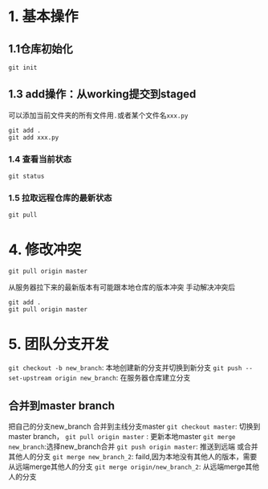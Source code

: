# 1. 基本操作
## 1.1仓库初始化
```
git init
```
## 1.3 add操作：从working提交到staged
可以添加当前文件夹的所有文件用`.`或者某个文件名`xxx.py`
```
git add .
git add xxx.py
```
### 1.4 查看当前状态
```
git status
```
### 1.5 拉取远程仓库的最新状态
```
git pull
```
# 4. 修改冲突
```
git pull origin master
```
从服务器拉下来的最新版本有可能跟本地仓库的版本冲突
手动解决冲突后
```
git add .
git pull origin master
```
# 5. 团队分支开发

`git checkout -b new_branch`: 本地创建新的分支并切换到新分支
`git push --set-upstream origin new_branch`: 在服务器仓库建立分支
## 合并到master branch
把自己的分支new_branch 合并到主线分支master
`git checkout master`: 切换到master branch，
`git pull origin master` : 更新本地master
`git merge new_branch`:选择new_branch合并
`git push origin master`: 推送到远端
或合并其他人的分支
`git merge new_branch_2`: faild,因为本地没有其他人的版本，需要从远端merge其他人的分支
`git merge origin/new_branch_2`: 从远端merge其他人的分支
